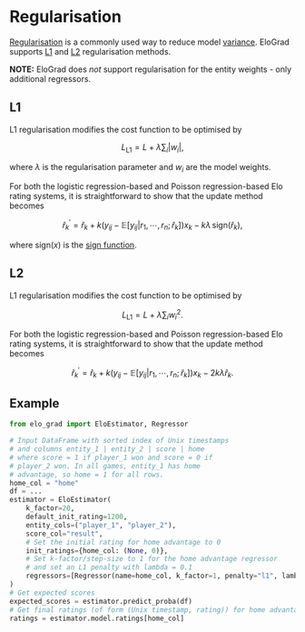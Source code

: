 # Regularisation

[Regularisation](https://en.wikipedia.org/wiki/Regularization_(mathematics))
is a commonly used way to reduce model 
[variance](https://en.wikipedia.org/wiki/Bias%E2%80%93variance_tradeoff).
EloGrad supports 
[L1](https://en.wikipedia.org/wiki/Lasso_(statistics)) 
and 
[L2](https://en.wikipedia.org/wiki/Ridge_regression) 
regularisation methods.

**NOTE:** EloGrad does *not* support regularisation for the entity weights - only additional regressors.

## L1

L1 regularisation modifies the cost function to be optimised by

$$
\begin{equation}
L_{\text{L1}} = L + \lambda \sum_i \left|w_i\right|,  
\end{equation}
$$

where $\lambda$ is the regularisation parameter and $w_i$ are the model weights.

For both the logistic regression-based and Poisson regression-based Elo rating systems, 
it is straightforward to show that the update method becomes

$$
\begin{equation}
\hat{r}^\prime_k=\hat{r}_k + k \left(y_{ij} - \mathbb{E}[y_{ij}|r_1,\cdots,r_n;\hat{r}_k]\right)x_k - k\lambda\,\text{sign}(\hat{r}_k),
\end{equation}
$$

where $\text{sign}(x)$ is the [sign function](https://en.wikipedia.org/wiki/Sign_function). 

## L2

L1 regularisation modifies the cost function to be optimised by

$$
\begin{equation}
L_{\text{L1}} = L + \lambda \sum_i w_i^2.
\end{equation}
$$

For both the logistic regression-based and Poisson regression-based Elo rating systems, 
it is straightforward to show that the update method becomes

$$
\begin{equation}
\hat{r}^\prime_k=\hat{r}_k + k \left(y_{ij} - \mathbb{E}[y_{ij}|r_1,\cdots,r_n;\hat{r}_k]\right)x_k - 2k\lambda\hat{r}_k.
\end{equation}
$$

## Example

```python
from elo_grad import EloEstimator, Regressor

# Input DataFrame with sorted index of Unix timestamps
# and columns entity_1 | entity_2 | score | home
# where score = 1 if player_1 won and score = 0 if
# player_2 won. In all games, entity_1 has home
# advantage, so home = 1 for all rows.
home_col = "home"
df = ...
estimator = EloEstimator(
    k_factor=20,
    default_init_rating=1200,
    entity_cols=("player_1", "player_2"),
    score_col="result",
    # Set the initial rating for home advantage to 0
    init_ratings={home_col: (None, 0)},
    # Set k-factor/step-size to 1 for the home advantage regressor
    # and set an L1 penalty with lambda = 0.1
    regressors=[Regressor(name=home_col, k_factor=1, penalty="l1", lambda_reg=0.1)],
)
# Get expected scores
expected_scores = estimator.predict_proba(df)
# Get final ratings (of form (Unix timestamp, rating)) for home advantage
ratings = estimator.model.ratings[home_col]
```
